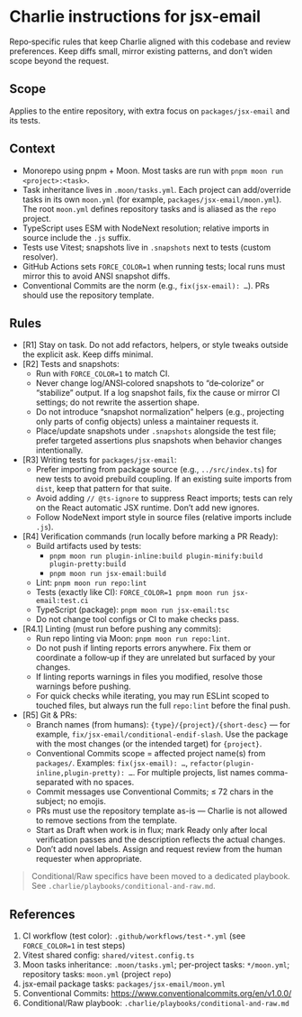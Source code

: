 # Charlie instructions for jsx-email

Repo‑specific rules that keep Charlie aligned with this codebase and review preferences. Keep diffs small, mirror existing patterns, and don’t widen scope beyond the request.

## Scope
Applies to the entire repository, with extra focus on `packages/jsx-email` and its tests.

## Context
- Monorepo using pnpm + Moon. Most tasks are run with `pnpm moon run <project>:<task>`.
- Task inheritance lives in `.moon/tasks.yml`. Each project can add/override tasks in its own `moon.yml` (for example, `packages/jsx-email/moon.yml`). The root `moon.yml` defines repository tasks and is aliased as the `repo` project.
- TypeScript uses ESM with NodeNext resolution; relative imports in source include the `.js` suffix.
- Tests use Vitest; snapshots live in `.snapshots` next to tests (custom resolver).
- GitHub Actions sets `FORCE_COLOR=1` when running tests; local runs must mirror this to avoid ANSI snapshot diffs.
- Conventional Commits are the norm (e.g., `fix(jsx-email): …`). PRs should use the repository template.

## Rules
- [R1] Stay on task. Do not add refactors, helpers, or style tweaks outside the explicit ask. Keep diffs minimal.
- [R2] Tests and snapshots:
  - Run with `FORCE_COLOR=1` to match CI.
  - Never change log/ANSI‑colored snapshots to “de‑colorize” or “stabilize” output. If a log snapshot fails, fix the cause or mirror CI settings; do not rewrite the assertion shape.
  - Do not introduce “snapshot normalization” helpers (e.g., projecting only parts of config objects) unless a maintainer requests it.
  - Place/update snapshots under `.snapshots` alongside the test file; prefer targeted assertions plus snapshots when behavior changes intentionally.
- [R3] Writing tests for `packages/jsx-email`:
  - Prefer importing from package source (e.g., `../src/index.ts`) for new tests to avoid prebuild coupling. If an existing suite imports from `dist`, keep that pattern for that suite.
  - Avoid adding `// @ts-ignore` to suppress React imports; tests can rely on the React automatic JSX runtime. Don’t add new ignores.
  - Follow NodeNext import style in source files (relative imports include `.js`).
- [R4] Verification commands (run locally before marking a PR Ready):
  - Build artifacts used by tests:
    - `pnpm moon run plugin-inline:build plugin-minify:build plugin-pretty:build`
    - `pnpm moon run jsx-email:build`
  - Lint: `pnpm moon run repo:lint`
  - Tests (exactly like CI): `FORCE_COLOR=1 pnpm moon run jsx-email:test.ci`
  - TypeScript (package): `pnpm moon run jsx-email:tsc`
  - Do not change tool configs or CI to make checks pass.
- [R4.1] Linting (must run before pushing any commits):
  - Run repo linting via Moon: `pnpm moon run repo:lint`.
  - Do not push if linting reports errors anywhere. Fix them or coordinate a follow‑up if they are unrelated but surfaced by your changes.
  - If linting reports warnings in files you modified, resolve those warnings before pushing.
  - For quick checks while iterating, you may run ESLint scoped to touched files, but always run the full `repo:lint` before the final push.
- [R5] Git & PRs:
  - Branch names (from humans): `{type}/{project}/{short-desc}` — for example, `fix/jsx-email/conditional-endif-slash`. Use the package with the most changes (or the intended target) for `{project}`.
  - Conventional Commits scope = affected project name(s) from `packages/`. Examples: `fix(jsx-email): …`, `refactor(plugin-inline,plugin-pretty): …`. For multiple projects, list names comma-separated with no spaces.
  - Commit messages use Conventional Commits; ≤ 72 chars in the subject; no emojis.
  - PRs must use the repository template as-is — Charlie is not allowed to remove sections from the template.
  - Start as Draft when work is in flux; mark Ready only after local verification passes and the description reflects the actual changes.
  - Don’t add novel labels. Assign and request review from the human requester when appropriate.

> Conditional/Raw specifics have been moved to a dedicated playbook. See `.charlie/playbooks/conditional-and-raw.md`.

## References
1. CI workflow (test color): `.github/workflows/test-*.yml` (see `FORCE_COLOR=1` in test steps)
2. Vitest shared config: `shared/vitest.config.ts`
3. Moon tasks inheritance: `.moon/tasks.yml`; per-project tasks: `*/moon.yml`; repository tasks: `moon.yml` (project `repo`)
4. jsx-email package tasks: `packages/jsx-email/moon.yml`
5. Conventional Commits: https://www.conventionalcommits.org/en/v1.0.0/
6. Conditional/Raw playbook: `.charlie/playbooks/conditional-and-raw.md`
